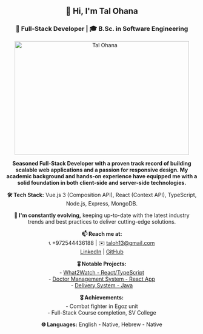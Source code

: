 <div align="center">
  <h2>👋 Hi, I'm Tal Ohana</h2>
  <h3>🔭 Full-Stack Developer | 🎓 B.Sc. in Software Engineering</h3>
  <img width="460" height="300" src="https://res.cloudinary.com/dpq7je5lo/image/upload/v1709454707/imageBio_wvskyz.jpg" alt="Tal Ohana">
  <p>
    <strong>Seasoned Full-Stack Developer with a proven track record of building scalable web applications and a passion for responsive design. My academic background and hands-on experience have equipped me with a solid foundation in both client-side and server-side technologies.</strong>
  </p>
  <p>
    <strong>🛠️ Tech Stack:</strong> Vue.js 3 (Composition API), React (Context API), TypeScript, Node.js, Express, MongoDB.
  </p>
  <p>
    <strong>🌱 I'm constantly evolving,</strong> keeping up-to-date with the latest industry trends and best practices to deliver cutting-edge solutions.
  </p>
  <p>
    <strong>📫 Reach me at:</strong> <br>
    📞 +972544436188 | ✉️ <a href="mailto:taloh13@gmail.com">taloh13@gmail.com</a> <br>
    <a href="https://www.linkedin.com/in/tal-ohana-a01abb14/">LinkedIn</a> | <a href="https://github.com/talohana55">GitHub</a>
  </p>
  <p>
    <strong>🎖️ Notable Projects:</strong> <br>
    - <a href="LINK_TO_WHAT2WATCH">What2Watch - React/TypeScript</a> <br>
    - <a href="LINK_TO_DOCTOR_MANAGEMENT_SYSTEM">Doctor Management System - React App</a> <br>
    - <a href="LINK_TO_DELIVERY_SYSTEM">Delivery System - Java</a>
  </p>
  <p>
    <strong>🎖️ Achievements:</strong> <br>
    - Combat fighter in Egoz unit <br>
    - Full-Stack Course completion, SV College
  </p>
  <p>
    <strong>🌐 Languages:</strong> English - Native, Hebrew - Native
  </p>
</div>
